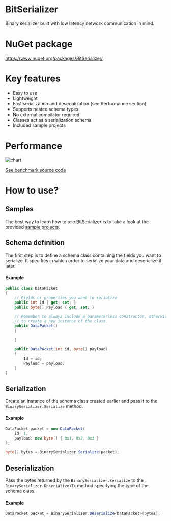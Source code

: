 # BitSerializer
Binary serializer built with low latency network communication in mind.
# NuGet package
https://www.nuget.org/packages/BitSerializer/

# Key features
* Easy to use
* Lightweight
* Fast serialization and deserialization (see Performance section)
* Supports nested schema types
* No external compilator required
* Classes act as a serialization schema
* Included sample projects
# Performance
![chart](https://i.imgur.com/Dfi1rz6.png)

[See benchmark source code](BitSerializer.Benchmarks/Source/Program.cs)
# How to use?
## Samples
The best way to learn how to use BitSerializer is to take a look at the provided [sample projects](Samples).

## Schema definition
The first step is to define a schema class containing the fields you want to serialize. It specifies in which order to serialize your data and deserialize it later.
#### Example
```cs
public class DataPacket
{
    // Fields or properties you want to serialize
    public int Id { get; set; }
    public byte[] Payload { get; set; }

    // Remember to always include a parameterless constructor, otherwise the deserializer won't be able
    // to create a new instance of the class.
    public DataPacket()
    {

    }

    public DataPacket(int id, byte[] payload)
    {
        Id = id;
        Payload = payload;
    }
}
```
## Serialization
Create an instance of the schema class created earlier and pass it to the ```BinarySerializer.Serialize``` method.
#### Example
```cs
DataPacket packet = new DataPacket(
    id: 1,
    payload: new byte[] { 0x1, 0x2, 0x3 }
);
```
```cs
byte[] bytes = BinarySerializer.Serialize(packet);
```
## Deserialization
Pass the bytes returned by the ```BinarySerializer.Serialize``` to the ```BinarySerializer.Deserialize<T>``` method specifying the type of the schema class. 
#### Example
```cs
DataPacket packet = BinarySerializer.Deserialize<DataPacket>(bytes);
```
